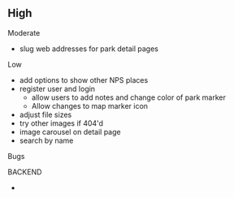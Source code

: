 High
-

Moderate
- slug web addresses for park detail pages

Low
- add options to show other NPS places
- register user and login
  - allow users to add notes and change color of park marker
  - Allow changes to map marker icon
- adjust file sizes
- try other images if 404'd
- image carousel on detail page
- search by name

Bugs


BACKEND

-

